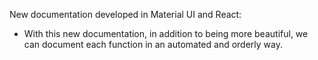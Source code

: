 New documentation developed in Material UI and React:
- With this new documentation, in addition to being more beautiful, we can document each function in an automated and orderly way.